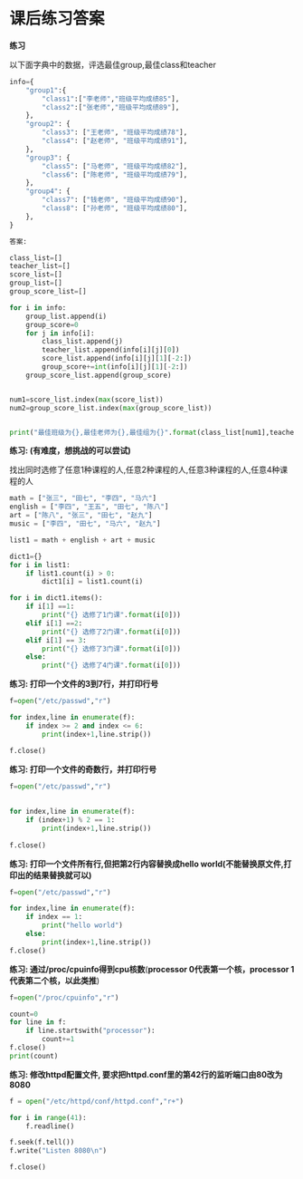 # 课后练习答案

**练习**

以下面字典中的数据，评选最佳group,最佳class和teacher

~~~python
info={
    "group1":{
        "class1":["李老师","班级平均成绩85"],
        "class2":["张老师","班级平均成绩89"],
    },
    "group2": {
        "class3": ["王老师", "班级平均成绩78"],
        "class4": ["赵老师", "班级平均成绩91"],
    },
    "group3": {
        "class5": ["马老师", "班级平均成绩82"],
        "class6": ["陈老师", "班级平均成绩79"],
    },
    "group4": {
        "class7": ["钱老师", "班级平均成绩90"],
        "class8": ["孙老师", "班级平均成绩80"],
    },
}
~~~

~~~python
答案:

class_list=[]
teacher_list=[]
score_list=[]
group_list=[]
group_score_list=[]

for i in info:
    group_list.append(i)
    group_score=0
    for j in info[i]:
        class_list.append(j)
        teacher_list.append(info[i][j][0])
        score_list.append(info[i][j][1][-2:])
        group_score+=int(info[i][j][1][-2:])
    group_score_list.append(group_score)


num1=score_list.index(max(score_list))
num2=group_score_list.index(max(group_score_list))


print("最佳班级为{},最佳老师为{},最佳组为{}".format(class_list[num1],teacher_list[num1],group_list[num2]))
~~~



**练习: (有难度，想挑战的可以尝试)** 

 找出同时选修了任意1种课程的人,任意2种课程的人,任意3种课程的人,任意4种课程的人

~~~python
math = ["张三", "田七", "李四", "马六"]
english = ["李四", "王五", "田七", "陈八"]
art = ["陈八", "张三", "田七", "赵九"]
music = ["李四", "田七", "马六", "赵九"]

list1 = math + english + art + music

dict1={}
for i in list1:
    if list1.count(i) > 0:
        dict1[i] = list1.count(i)

for i in dict1.items():
    if i[1] ==1:
        print("{} 选修了1门课".format(i[0]))
    elif i[1] ==2:
        print("{} 选修了2门课".format(i[0]))
    elif i[1] == 3:
        print("{} 选修了3门课".format(i[0]))
    else:
        print("{} 选修了4门课".format(i[0]))

~~~

**练习: 打印一个文件的3到7行，并打印行号**

~~~python
f=open("/etc/passwd","r")

for index,line in enumerate(f):
    if index >= 2 and index <= 6:
        print(index+1,line.strip())

f.close()
~~~

**练习: 打印一个文件的奇数行，并打印行号**

~~~python
f=open("/etc/passwd","r")                
                                        
                                        
for index,line in enumerate(f):         
    if (index+1) % 2 == 1:              
        print(index+1,line.strip())     
                                        
f.close()  
~~~



**练习: 打印一个文件所有行,但把第2行内容替换成hello world(不能替换原文件,打印出的结果替换就可以)**

~~~python
f=open("/etc/passwd","r")

for index,line in enumerate(f):
    if index == 1:
        print("hello world")
    else:
        print(index+1,line.strip())
f.close()
~~~

**练习: 通过/proc/cpuinfo得到cpu核数**(**processor 0代表第一个核，processor 1代表第二个核，以此类推**)

~~~python
f=open("/proc/cpuinfo","r")

count=0
for line in f:
    if line.startswith("processor"):
        count+=1
f.close()
print(count)
~~~

**练习: 修改httpd配置文件, 要求把httpd.conf里的第42行的监听端口由80改为8080**

~~~python
f = open("/etc/httpd/conf/httpd.conf","r+")

for i in range(41):
    f.readline()

f.seek(f.tell())
f.write("Listen 8080\n")

f.close()

~~~

